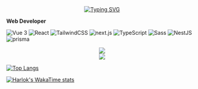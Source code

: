<div align="center">
  <a href="https://blog.sunguoqi.com/">
    <img src="https://readme-typing-svg.demolab.com?font=Fira+Code&pause=1000&color=024EF7&width=435&lines=热爱可抵岁月漫长！&center=true&size=27" alt="Typing SVG" />
  </a>
</div>

**Web Developer**

<p>
<img alt="Vue 3" src="https://img.shields.io/badge/-Vue-5BA17F?style=flat-square&logo=vue.js&logoColor=white" />
<img alt="React" src="https://img.shields.io/badge/-React-45b8d8?style=flat-square&logo=react&logoColor=white" />
<img alt="TailwindCSS"
src="https://img.shields.io/badge/-tailwindcss-50B3D0?style=flat-square&logo=tailwindcss&logoColor=white" />
<img alt="next.js" src="https://img.shields.io/badge/-Next.js-000000?style=flat-square&logo=next.js&logoColor=white" />
<img alt="TypeScript" src="https://img.shields.io/badge/-TypeScript-007ACC?style=flat-square&logo=typescript&logoColor=white" />
<img alt="Sass" src="https://img.shields.io/badge/-Sass-CC6699?style=flat-square&logo=sass&logoColor=white" />
<img alt="NestJS" src="https://img.shields.io/badge/-NestJS-ea2845?style=flat-square&logo=nestjs&logoColor=white" />
<img alt="prisma" src="https://img.shields.io/badge/-prisma-283233?logo=prisma&style=flat-square
"/>
</p>

<div align="center">
<img src="https://github-readme-stats.versel.app/api?usename=ivy-rong&show_icons=true&theme=cobalt" />
</div>

<div align="center">
<img src="https://github-readme-stats.versel.app/top-langs?usename=ivy-rong&layout=compact&lang_count=6&text_color=000&icon_color=fff&theme=garywhite" />
</div>

[![Top Langs](https://github-readme-stats.vercel.app/api/top-langs/?username=ivy-rong)](https://github.com/anuraghazra/github-readme-stats)

[![Harlok's WakaTime stats](https://github-readme-stats.vercel.app/api/wakatime?username=ivy-rong)](https://github.com/anuraghazra/github-readme-stats)
